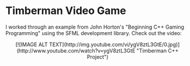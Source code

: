 # Timberman Video Game

I worked through an example from John Horton's "Beginning C++ Gaming Programming" using the SFML development library. Check out the video:

 <p align="center">
[![IMAGE ALT TEXT](http://img.youtube.com/vi/ygV8ztL3GtE/0.jpg)](http://www.youtube.com/watch?v=ygV8ztL3GtE "Timberman C++ Project")
</p>